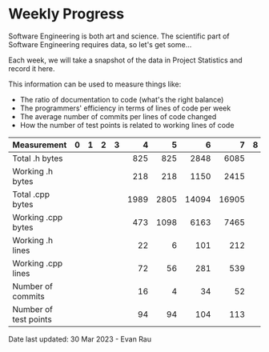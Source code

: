 Weekly Progress
===============

Software Engineering is both art and science.  The scientific part of Software
Engineering requires data, so let's get some...

Each week, we will take a snapshot of the data in Project Statistics
and record it here.

This information can be used to measure things like:
- The ratio of documentation to code (what's the right balance)
- The programmers' efficiency in terms of lines of code per week
- The average number of commits per lines of code changed
- How the number of test points is related to working lines of code

| Measurement           | 0 | 1 | 2 | 3 |    4 |   5  |     6 |     7 | 8 | 9 | A | B | C | D | E | F |
|-----------------------|--:|--:|--:|--:|-----:|-----:|------:|------:|--:|--:|--:|--:|--:|--:|--:|--:|
| Total .h bytes        |   |   |   |   |  825 | 825  |  2848 |  6085 |   |   |   |   |   |   |   |   |
| Working .h bytes      |   |   |   |   |  218 | 218  |  1150 |  2415 |   |   |   |   |   |   |   |   |
| Total .cpp bytes      |   |   |   |   | 1989 | 2805 | 14094 | 16905 |   |   |   |   |   |   |   |   |
| Working .cpp bytes    |   |   |   |   |  473 | 1098 |  6163 |  7465 |   |   |   |   |   |   |   |   |
| Working .h lines      |   |   |   |   |   22 |   6  |   101 |   212 |   |   |   |   |   |   |   |   |
| Working .cpp lines    |   |   |   |   |   72 |   56 |   281 |   539 |   |   |   |   |   |   |   |   |
| Number of commits     |   |   |   |   |   16 |   4  |    34 |    52 |   |   |   |   |   |   |   |   |
| Number of test points |   |   |   |   |   94 |  94  |   104 |   113 |   |   |   |   |   |   |   |   |

Date last updated:  30 Mar 2023 - Evan Rau
